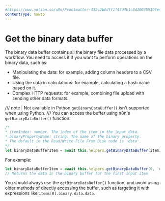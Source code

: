 ```yaml
---
#https://www.notion.so/n8n/Frontmatter-432c2b8dff1f43d4b1c8d20075510fe4
contentType: howto
---
```


# Get the binary data buffer

The binary data buffer contains all the binary file data processed by a workflow. You need to access it if you want to perform operations on the binary data, such as:

* Manipulating the data: for example, adding column headers to a CSV file.
* Using the data in calculations: for example, calculating a hash value based on it.
* Complex HTTP requests: for example, combining file upload with sending other data formats.

/// note | Not available in Python
`getBinaryDataBuffer()` isn't supported when using Python.
///
You can access the buffer using n8n's `getBinaryDataBuffer()` function:


```js
/* 
* itemIndex: number. The index of the item in the input data.
* binaryPropertyName: string. The name of the binary property. 
* The default in the Read/Write File From Disk node is 'data'. 
*/
let binaryDataBufferItem = await this.helpers.getBinaryDataBuffer(itemIndex, binaryPropertyName);
```

For example:

```js
let binaryDataBufferItem = await this.helpers.getBinaryDataBuffer(0, 'data');
// Returns the data in the binary buffer for the first input item
```


You should always use the `getBinaryDataBuffer()` function, and avoid using older methods of directly accessing the buffer, such as targeting it with expressions like `items[0].binary.data.data`.
